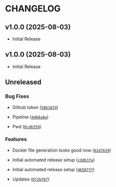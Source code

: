 # CHANGELOG

<!-- version list -->

## v1.0.0 (2025-08-03)

- Initial Release

## v1.0.0 (2025-08-03)

- Initial Release

## Unreleased

### Bug Fixes

- Github token
  ([`58618f4`](https://github.com/syncable-dev/syncable-infra-gen-localAI/commit/58618f410b6777fec84d6aae75c173dea3def26d))

- Pipeline
  ([`4d68a8a`](https://github.com/syncable-dev/syncable-infra-gen-localAI/commit/4d68a8a4636fbc23432693350ace3740c055713a))

- Pwd
  ([`0cd6359`](https://github.com/syncable-dev/syncable-infra-gen-localAI/commit/0cd635994b651a99295c6cb05072e8936c0e58ab))

### Features

- Docker file generation looks good now
  ([`62d7639`](https://github.com/syncable-dev/syncable-infra-gen-localAI/commit/62d763980e5154b5ab0b791041b4aa76cd355999))

- Initial automated release setup
  ([`cddb3fa`](https://github.com/syncable-dev/syncable-infra-gen-localAI/commit/cddb3fa6cff6aa68a48dabeacc64cc9323456393))

- Initial automated release setup
  ([`46587ff`](https://github.com/syncable-dev/syncable-infra-gen-localAI/commit/46587ff73c912fc86397adbed1f481ec75889904))

- Updates
  ([`072bf87`](https://github.com/syncable-dev/syncable-infra-gen-localAI/commit/072bf878112a1eeb6eefd01d7487e5e0de6b3774))
